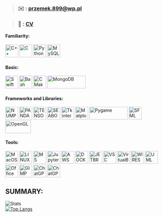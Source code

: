 <!DOCTYPE html>
<html>
<body>
  <div>
    <blockquote>
      <h3 align="left">
        ✉️ :
        <a href="mailto:przemek.899@wp.pl">przemek.899@wp.pl</a>
      </h3>
    </blockquote>
    <blockquote>
      <h3 align="left">
        📄 :
        <a href="https://github.com/przemek890/przemek890/blob/main/Przemys%C5%82aw_Janiszewski_CV.pdf">
          CV
        </a>
      </h3>
    </blockquote>
  </div>
  
  <h4>Familiarity:</h4>
  <p align="left">
    <a href="https://isocpp.org/"><img src="https://img.icons8.com/color/512/c-plus-plus-logo.png" alt="C++" width="40" height="40"/></a>
    <a href="https://www.learn-c.org/"><img src="https://img.icons8.com/color/512/c-programming.png" alt="C" width="40" height="40"/></a>
    <a href="https://www.python.org/"><img src="https://img.icons8.com/color/512/python.png" alt="Python" width="40" height="40"/></a>
    <a href="https://www.mysql.com/"><img src="https://img.icons8.com/color/512/mysql.png" alt="MySQL" width="40" height="40"/></a>
  </p>

  <h4>Basic:</h4>
  <p align="left">
    <a href="https://developer.apple.com/swift/"><img src="https://img.icons8.com/color/512/swift.png" alt="Swift" width="40" height="40"/></a>
    <a href="https://www.gnu.org/software/bash/"><img src="https://img.icons8.com/color/512/bash.png" alt="Bash" width="40" height="40"/></a>
    <a href="https://cmake.org/"><img src="https://upload.wikimedia.org/wikipedia/commons/thumb/1/13/Cmake.svg/480px-Cmake.svg.png" alt="CMake" width="40" height="40"/></a>
    <a href="https://www.mongodb.com/"><img src="https://upload.wikimedia.org/wikipedia/commons/9/93/MongoDB_Logo.svg" alt="MongoDB" width="120" height="40"/></a>
  </p>

  <h4>Frameworks and Libraries:</h4>
  <p align="left">
    <a href="https://numpy.org/"><img src="https://img.icons8.com/color/512/numpy.png" alt="NUMPY" width="40" height="40"/></a>
    <a href="https://pandas.pydata.org/"><img src="https://img.icons8.com/color/512/pandas.png" alt="PANDAS" width="40" height="40"/></a>
    <a href="https://www.tensorflow.org/?hl=en"><img src="https://img.icons8.com/color/512/tensorflow.png" alt="TENSORFLOW" width="40" height="40"/></a>
    <a href="https://seaborn.pydata.org/"><img src="https://seaborn.pydata.org/_static/logo-wide-lightbg.svg" alt="SEABORN" width="40" height="40"/></a>
    <a href="https://docs.python.org/3/library/tkinter.html"><img src="https://static.javatpoint.com/python/images/tkinter-tutorial.png" alt="Tkinter" width="40" height="40"/></a>
    <a href="https://matplotlib.org/"><img src="https://upload.wikimedia.org/wikipedia/commons/thumb/0/01/Created_with_Matplotlib-logo.svg/2048px-Created_with_Matplotlib-logo.svg.png" alt="Matplotlib" width="40" height="40"/></a>
    <a href="https://www.pygame.org"><img src="https://www.pygame.org/docs/_static/pygame_lofi.png" alt="Pygame" width="120" height="40"/></a>
    <a href="https://www.sfml-dev.org/"><img src="https://www.sfml-dev.org/download/goodies/sfml-icon-small.png" alt="SFML" width="40" height="40"/></a>
    <a href="https://www.opengl.org"><img src="https://upload.wikimedia.org/wikipedia/commons/thumb/2/21/OpenGL_logo.svg/512px-OpenGL_logo.svg.png" alt="OpenGL" width="80" height="40"/></a>
  </p>

  <h4>Tools:</h4>
  <p align="left">
    <a href="https://www.apple.com"><img src="https://img.icons8.com/officel/512/mac-os.png" alt="MacOS" width="40" height="40"/></a>
    <a href="https://www.linux.org"><img src="https://img.icons8.com/color/512/linux--v1.png" alt="LINUX" width="40" height="40"/></a>
    <a href="https://www.microsoft.com/en-us/windows/get-windows-11"><img src="https://img.icons8.com/color/512/windows-11.png" alt="MS Windows" width="40" height="40"/></a>
    <a href="https://jupyter.org/"><img src="https://img.icons8.com/fluency/512/jupyter.png" alt="Jupyter" width="40" height="40"/></a>
    <a href="https://aws.amazon.com/"><img src="https://img.icons8.com/color/512/amazon-web-services.png" alt="AWS" width="40" height="40"/></a>
    <a href="https://www.docker.com/"><img src="https://img.icons8.com/color/512/docker.png" alt="DOCKER" width="40" height="40"/></a>
    <a href="https://www.jetbrains.com/"><img src="https://img.icons8.com/color/512/jetbrains.png" alt="JETBRAINS" width="40" height="40"/></a>
    <a href="https://code.visualstudio.com/"><img src="https://img.icons8.com/fluency/512/visual-studio-code-2019.png" alt="VSC" width="40" height="40"/></a>
    <a href="https://www.virtualbox.org/"><img src="https://img.icons8.com/color/512/virtualbox.png" alt="VirtualBox" width="40" height="40"/></a>
    <a href="https://www.wireshark.org/"><img src="https://img.icons8.com/?size=512&id=rOHcpTUtCTjr&format=png" alt="WIRESHARK" width="40" height="40"/></a>
    <a href="https://www.uml.org/"><img src="https://upload.wikimedia.org/wikipedia/commons/thumb/d/d5/UML_logo.svg/400px-UML_logo.svg.png" alt="UML" width="40" height="40"/></a>
    <a href="https://www.microsoft.com/pl-pl/microsoft-365"><img src="https://upload.wikimedia.org/wikipedia/commons/thumb/0/0e/Microsoft_365_%282022%29.svg/512px-Microsoft_365_%282022%29.svg.png" alt="Office 365" width="40" height="40"/></a>
    <a href="https://www.gimp.org/"><img src="https://img.icons8.com/color/512/gimp.png" alt="GIMP" width="40" height="40"/></a>
    <a href="https://chat.openai.com/"><img src="https://img.icons8.com/nolan/512/chatgpt.png" alt="ChatGPT" width="40" height="40"/></a>
    <a href="https://git-scm.com"><img src="https://img.icons8.com/color/48/git.png" alt="ChatGPT" width="40" height="40"/></a>
  </p>

<h2 align="left">
        SUMMARY:
</h2>
  <img src="https://github-readme-stats.vercel.app/api?username=przemek890&show_icons=true&theme=transparent&hide=issues,stars" alt="Stats">
  <br>
  <a href="https://github.com/anuraghazra/github-readme-stats">
    <img src="https://github-readme-stats.vercel.app/api/top-langs/?username=przemek890&layout=compact&hide=pug,shell,java,html,css" alt="Top Langs">
  </a>
</body>
</html>

